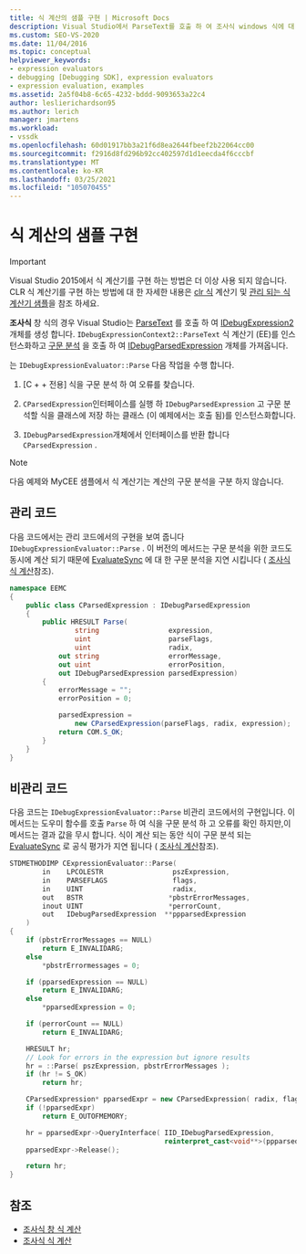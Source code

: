 ```yaml
---
title: 식 계산의 샘플 구현 | Microsoft Docs
description: Visual Studio에서 ParseText를 호출 하 여 조사식 windows 식에 대 한 IDebugExpression2 개체를 생성 하는 방법에 대해 알아봅니다.
ms.custom: SEO-VS-2020
ms.date: 11/04/2016
ms.topic: conceptual
helpviewer_keywords:
- expression evaluators
- debugging [Debugging SDK], expression evaluators
- expression evaluation, examples
ms.assetid: 2a5f04b8-6c65-4232-bddd-9093653a22c4
author: leslierichardson95
ms.author: lerich
manager: jmartens
ms.workload:
- vssdk
ms.openlocfilehash: 60d01917bb3a21f6d8ea2644fbeef2b22064cc00
ms.sourcegitcommit: f2916d8fd296b92cc402597d1d1eecda4f6cccbf
ms.translationtype: MT
ms.contentlocale: ko-KR
ms.lasthandoff: 03/25/2021
ms.locfileid: "105070455"
---
```

# <a name="sample-implementation-of-expression-evaluation"></a>식 계산의 샘플 구현
> [!IMPORTANT]
> Visual Studio 2015에서 식 계산기를 구현 하는 방법은 더 이상 사용 되지 않습니다. CLR 식 계산기를 구현 하는 방법에 대 한 자세한 내용은 [clr 식](https://github.com/Microsoft/ConcordExtensibilitySamples/wiki/CLR-Expression-Evaluators) 계산기 및 [관리 되는 식 계산기 샘플](https://github.com/Microsoft/ConcordExtensibilitySamples/wiki/Managed-Expression-Evaluator-Sample)을 참조 하세요.

 **조사식** 창 식의 경우 Visual Studio는 [ParseText](../../extensibility/debugger/reference/idebugexpressioncontext2-parsetext.md) 를 호출 하 여 [IDebugExpression2](../../extensibility/debugger/reference/idebugexpression2.md) 개체를 생성 합니다. `IDebugExpressionContext2::ParseText` 식 계산기 (EE)를 인스턴스화하고 [구문 분석](../../extensibility/debugger/reference/idebugexpressionevaluator-parse.md) 을 호출 하 여 [IDebugParsedExpression](../../extensibility/debugger/reference/idebugparsedexpression.md) 개체를 가져옵니다.

 는 `IDebugExpressionEvaluator::Parse` 다음 작업을 수행 합니다.

1. [C + + 전용] 식을 구문 분석 하 여 오류를 찾습니다.

2. `CParsedExpression`인터페이스를 실행 하 `IDebugParsedExpression` 고 구문 분석할 식을 클래스에 저장 하는 클래스 (이 예제에서는 호출 됨)를 인스턴스화합니다.

3. `IDebugParsedExpression`개체에서 인터페이스를 반환 합니다 `CParsedExpression` .

> [!NOTE]
> 다음 예제와 MyCEE 샘플에서 식 계산기는 계산의 구문 분석을 구분 하지 않습니다.

## <a name="managed-code"></a>관리 코드
 다음 코드에서는 관리 코드에서의 구현을 보여 줍니다 `IDebugExpressionEvaluator::Parse` . 이 버전의 메서드는 구문 분석을 위한 코드도 동시에 계산 되기 때문에 [EvaluateSync](../../extensibility/debugger/reference/idebugparsedexpression-evaluatesync.md) 에 대 한 구문 분석을 지연 시킵니다 ( [조사식 식 계산](../../extensibility/debugger/evaluating-a-watch-expression.md)참조).

```csharp
namespace EEMC
{
    public class CParsedExpression : IDebugParsedExpression
    {
        public HRESULT Parse(
                string                 expression,
                uint                   parseFlags,
                uint                   radix,
            out string                 errorMessage,
            out uint                   errorPosition,
            out IDebugParsedExpression parsedExpression)
        {
            errorMessage = "";
            errorPosition = 0;

            parsedExpression =
                new CParsedExpression(parseFlags, radix, expression);
            return COM.S_OK;
        }
    }
}
```

## <a name="unmanaged-code"></a>비관리 코드
다음 코드는 `IDebugExpressionEvaluator::Parse` 비관리 코드에서의 구현입니다. 이 메서드는 도우미 함수를 호출 `Parse` 하 여 식을 구문 분석 하 고 오류를 확인 하지만,이 메서드는 결과 값을 무시 합니다. 식이 계산 되는 동안 식이 구문 분석 되는 [EvaluateSync](../../extensibility/debugger/reference/idebugparsedexpression-evaluatesync.md) 로 공식 평가가 지연 됩니다 ( [조사식 계산](../../extensibility/debugger/evaluating-a-watch-expression.md)참조).

```cpp
STDMETHODIMP CExpressionEvaluator::Parse(
        in    LPCOLESTR                 pszExpression,
        in    PARSEFLAGS                flags,
        in    UINT                      radix,
        out   BSTR                     *pbstrErrorMessages,
        inout UINT                     *perrorCount,
        out   IDebugParsedExpression  **ppparsedExpression
    )
{
    if (pbstrErrorMessages == NULL)
        return E_INVALIDARG;
    else
        *pbstrErrormessages = 0;

    if (pparsedExpression == NULL)
        return E_INVALIDARG;
    else
        *pparsedExpression = 0;

    if (perrorCount == NULL)
        return E_INVALIDARG;

    HRESULT hr;
    // Look for errors in the expression but ignore results
    hr = ::Parse( pszExpression, pbstrErrorMessages );
    if (hr != S_OK)
        return hr;

    CParsedExpression* pparsedExpr = new CParsedExpression( radix, flags, pszExpression );
    if (!pparsedExpr)
        return E_OUTOFMEMORY;

    hr = pparsedExpr->QueryInterface( IID_IDebugParsedExpression,
                                      reinterpret_cast<void**>(ppparsedExpression) );
    pparsedExpr->Release();

    return hr;
}
```

## <a name="see-also"></a>참조
- [조사식 창 식 계산](../../extensibility/debugger/evaluating-a-watch-window-expression.md)
- [조사식 식 계산](../../extensibility/debugger/evaluating-a-watch-expression.md)
